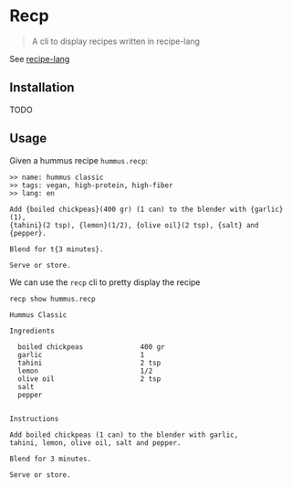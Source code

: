 # Recp

> A cli to display recipes written in recipe-lang

See [recipe-lang](../../spec.md)

## Installation

TODO

## Usage

Given a hummus recipe `hummus.recp`:

```recp
>> name: hummus classic
>> tags: vegan, high-protein, high-fiber
>> lang: en

Add {boiled chickpeas}(400 gr) (1 can) to the blender with {garlic}(1),
{tahini}(2 tsp), {lemon}(1/2), {olive oil}(2 tsp), {salt} and {pepper}.

Blend for t{3 minutes}.

Serve or store.
```

We can use the `recp` cli to pretty display the recipe

```sh
recp show hummus.recp
```

```
Hummus Classic

Ingredients

  boiled chickpeas              400 gr
  garlic                        1
  tahini                        2 tsp
  lemon                         1/2
  olive oil                     2 tsp
  salt
  pepper


Instructions

Add boiled chickpeas (1 can) to the blender with garlic,
tahini, lemon, olive oil, salt and pepper.

Blend for 3 minutes.

Serve or store.
```